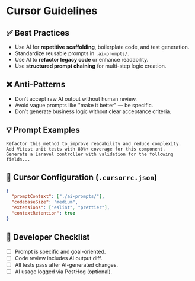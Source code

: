 # Cursor Guidelines

## ✅ Best Practices

- Use AI for **repetitive scaffolding**, boilerplate code, and test generation.
- Standardize reusable prompts in `.ai-prompts/`.
- Use AI to **refactor legacy code** or enhance readability.
- Use **structured prompt chaining** for multi-step logic creation.

## ❌ Anti-Patterns

- Don’t accept raw AI output without human review.
- Avoid vague prompts like "make it better" — be specific.
- Don’t generate business logic without clear acceptance criteria.

## 💡 Prompt Examples

```
Refactor this method to improve readability and reduce complexity.
Add Vitest unit tests with 80%+ coverage for this component.
Generate a Laravel controller with validation for the following fields...
```

## 📂 Cursor Configuration (`.cursorrc.json`)

```json
{
  "promptContext": ["./ai-prompts/"],
  "codebaseSize": "medium",
  "extensions": ["eslint", "prettier"],
  "contextRetention": true
}
```

## 📌 Developer Checklist

- [ ] Prompt is specific and goal-oriented.
- [ ] Code review includes AI output diff.
- [ ] All tests pass after AI-generated changes.
- [ ] AI usage logged via PostHog (optional).